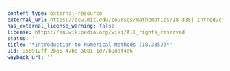 ```yaml
---
content_type: external-resource
external_url: https://ocw.mit.edu/courses/mathematics/18-335j-introduction-to-numerical-methods-spring-2019/
has_external_license_warning: false
license: https://en.wikipedia.org/wiki/All_rights_reserved
status: ''
title: '*Introduction to Numerical Methods (18.335J)*'
uid: 955912ff-2ba6-47be-a081-1d77b9daf4d6
wayback_url: ''
---
```


